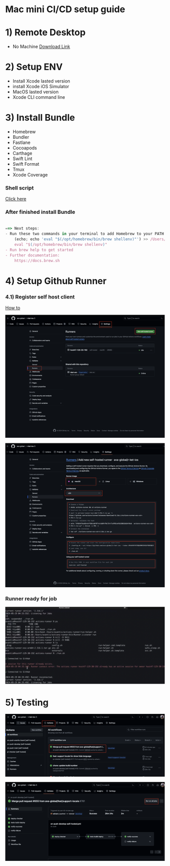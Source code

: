 # Mac mini CI/CD  setup guide

# 1) Remote Desktop

- No Machine [Download Link](https://www.nomachine.com/?q=download)

# 2) Setup ENV

- Install Xcode lasted version
- install Xcode iOS Simulator
- MacOS lasted version
- Xcode CLI command line

# 3) Install Bundle

- Homebrew
- Bundler
- Fastlane
- Cocoapods
- Carthage
- Swift Lint
- Swift Format
- Tmux
- Xcode Coverage

### **Shell script**

[Click here](https://github.com/ava-global/rket-ios-mac-cloud-starter/blob/main/starter.sh)

### **After finished install Bundle**

```jsx

==> Next steps:
- Run these two commands in your terminal to add Homebrew to your PATH:
    (echo; echo 'eval "$(/opt/homebrew/bin/brew shellenv)"') >> /Users/avantis/.zprofile
    eval "$(/opt/homebrew/bin/brew shellenv)"
- Run brew help to get started
- Further documentation:
    https://docs.brew.sh
```

# 4) Setup Github Runner

### 4.1) Register self host client

[How to](https://docs.github.com/en/actions/hosting-your-own-runners/managing-self-hosted-runners/adding-self-hosted-runners)

![new-runner-1](https://github.com/ava-global/rket-ios-mac-cloud-starter/blob/main/Resources/new-runner-1.png)

![new-runner-2](https://github.com/ava-global/rket-ios-mac-cloud-starter/blob/main/Resources/new-runner-2.png)

### Runner ready for job

![runner-running](https://github.com/ava-global/rket-ios-mac-cloud-starter/blob/main/Resources/runner-running.png)

# 5) Testing

![run-job-1](https://github.com/ava-global/rket-ios-mac-cloud-starter/blob/main/Resources/run-job-1.png)

![run-job-2](https://github.com/ava-global/rket-ios-mac-cloud-starter/blob/main/Resources/run-job-2.png)
